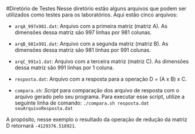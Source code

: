 #Diretório de Testes
Nesse diretório estão alguns arquivos que podem ser utilizados como testes para os laboratórios. Aqui estão cinco arquivos:
- `arqA_997x981.dat`: Arquivo com a primeira matriz (matriz A). As dimensões dessa matriz são 997 linhas por 981 colunas.
- `arqB_981x991.dat`: Arquivo com a segunda matriz (matriz B). As dimensões dessa matriz são 981 linhas por 991 colunas.
- `arqC_991x1.dat`: Arquivo com a terceira matriz (matriz C). As dimensões dessa matriz são 991 linhas por 1 coluna.
- `resposta.dat`: Arquivo com a resposta para a operação D = (A x B) x C.

- `compara.sh`: *Script* para comparação dos arquivo de resposta com o arquivo gerado pelo seu programa. Para executar esse script, utilize a seguinte linha de comando:
`./compara.sh resposta.dat seuArquivoResposta.dat`

A propósito, nesse exemplo o resultado da operação de redução da matriz D retornará `-4129376.518921`.
